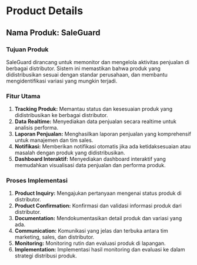 # Product Details

## Nama Produk: SaleGuard

### Tujuan Produk
SaleGuard dirancang untuk memonitor dan mengelola aktivitas penjualan di berbagai distributor. Sistem ini memastikan bahwa produk yang didistribusikan sesuai dengan standar perusahaan, dan membantu mengidentifikasi variasi yang mungkin terjadi.

### Fitur Utama
1. **Tracking Produk:** Memantau status dan kesesuaian produk yang didistribusikan ke berbagai distributor.
2. **Data Realtime:** Menyediakan data penjualan secara realtime untuk analisis performa.
3. **Laporan Penjualan:** Menghasilkan laporan penjualan yang komprehensif untuk manajemen dan tim sales.
4. **Notifikasi:** Memberikan notifikasi otomatis jika ada ketidaksesuaian atau masalah dengan produk yang didistribusikan.
5. **Dashboard Interaktif:** Menyediakan dashboard interaktif yang memudahkan visualisasi data penjualan dan performa produk.

### Proses Implementasi
1. **Product Inquiry:** Mengajukan pertanyaan mengenai status produk di distributor.
2. **Product Confirmation:** Konfirmasi dan validasi informasi produk dari distributor.
3. **Documentation:** Mendokumentasikan detail produk dan variasi yang ada.
4. **Communication:** Komunikasi yang jelas dan terbuka antara tim marketing, sales, dan distributor.
5. **Monitoring:** Monitoring rutin dan evaluasi produk di lapangan.
6. **Implementation:** Implementasi hasil monitoring dan evaluasi ke dalam strategi distribusi produk.
